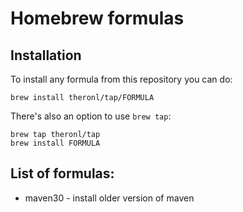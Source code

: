 # Homebrew formulas

## Installation

To install any formula from this repository you can do:

```
brew install theronl/tap/FORMULA
```

There's also an option to use `brew tap`:

```
brew tap theronl/tap
brew install FORMULA
```

## List of formulas:

* maven30 - install older version of maven

